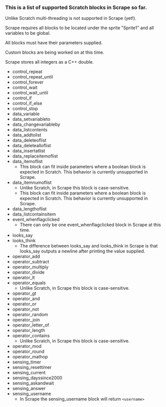### This is a list of supported Scratch blocks in Scrape so far.

Unlike Scratch multi-threading is not supported in Scrape (yet!).

Scrape requires all blocks to be located under the sprite "Sprite1" and all variables to be global.

All blocks must have their parameters supplied.

Custom blocks are being worked on at this time.

Scrape stores all integers as a C++ double.

- control_repeat
- control_repeat_until
- control_forever
- control_wait
- control_wait_until
- control_if
- control_if_else
- control_stop
- data_variable
- data_setvariableto
- data_changevariableby
- data_listcontents
- data_addtolist
- data_deleteoflist
- data_deletealloflist
- data_insertatlist
- data_replaceitemoflist
- data_itemoflist
    - This block can fit inside parameters where a boolean block is expected in Scratch. This behavior is currently unsupported in Scrape.
- data_itemnumoflist
    - Unlike Scratch, in Scrape this block is case-sensitive.
    - This block can fit inside parameters where a boolean block is expected in Scratch. This behavior is currently unsupported in Scrape.
- data_lengthoflist
- data_listcontainsitem
- event_whenflagclicked
    - There can only be one event_whenflagclicked block in Scrape at this time.
- looks_say
- looks_think
    - The difference between looks_say and looks_think in Scrape is that looks_say outputs a newline after printing the value supplied.
- operator_add
- operator_subtract
- operator_multiply
- operator_divide
- operator_lt
- operator_equals
    - Unlike Scratch, in Scrape this block is case-sensitive.
- operator_gt
- operator_and
- operator_or
- operator_not
- operator_random
- operator_join
- operator_letter_of
- operator_length
- operator_contains
    - Unlike Scratch, in Scrape this block is case-sensitive.
- operator_mod
- operator_round
- operator_mathop
- sensing_timer
- sensing_resettimer
- sensing_current
- sensing_dayssince2000
- sensing_askandwait
- sensing_answer
- sensing_username
    - In Scrape the sensing_username block will return `<username>`
